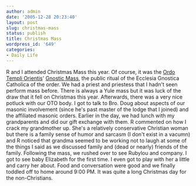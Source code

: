 ```yaml
---
author: admin
date: '2005-12-28 20:23:40'
layout: post
slug: christmas-mass
status: publish
title: Christmas Mass
wordpress_id: '649'
categories:
- Daily Life
---
```


R and I attended Christmas Mass this year. Of course, it was the [Ordo
Templi Orientis](http://oto-usa.org/index.html)' [Gnostic
Mass](http://www.hermetic.com/sabazius/gnostic_mass.htm), the public
ritual of the Ecclesia Gnostica Catholica of the order. We had a priest
and priestess that I hadn't seen perform mass before. There is always a
Yule mass but it was luck of the draw that it fell on Christmas this
year. Afterwards, there was a very nice potluck with our OTO body. I got
to talk to Bro. Doug about aspects of our masonic involvement (since
he's past master of the lodge that I joined) and the affiliated masonic
orders. Earlier in the day, we had lunch with my grandparents and did
our gift exchange with them. R commented on how I crack my grandmother
up. She's a relatively conservative Christian woman but there is a
family sense of humor and sarcasm (I don't exist in a vacumn) and R
noticed that grandma seemed to be working not to laugh at some of the
things I said as we discussed family and (dead or nearly) friends of the
family. Following the mass, we rushed over to see Rubylou and company. I
got to see baby Elizabeth for the first time. I even got to play with
her a little and carry her about. Food and conversation were good and we
finally toddled off to home around 9:00 PM. It was quite a long
Christmas day for the non-Christians.
